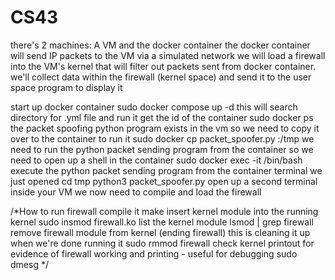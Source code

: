 # CS43

there's 2 machines: A VM and the docker container
the docker container will send IP packets to the VM via a simulated network
we will load a firewall into the VM's kernel that will filter out packets sent from docker container.
we'll collect data within the firewall (kernel space) and send it to the user space program to display it

start up docker container
    sudo docker compose up -d
    this will search directory for .yml file and run it
get the id of the container
    sudo docker ps
the packet spoofing python program exists in the vm so we need to copy it over to the container to run it
    sudo docker cp packet_spoofer.py <container id>:/tmp
we need to run the python packet sending program from the container so we need to open up a shell in the container
    sudo docker exec -it <container id> /bin/bash
execute the python packet sending program from the container terminal we just opened
    cd tmp
    python3 packet_spoofer.py
open up a second terminal inside your VM
we now need to compile and load the firewall

/*How to run firewall
compile it
  make
insert kernel module into the running kernel
        sudo insmod firewall.ko
list the kernel module
        lsmod | grep firewall
remove firewall module from kernel (ending firewall) this is cleaning it up when we're done running it
        sudo rmmod firewall
check kernel printout for evidence of firewall working and printing - useful for debugging
        sudo dmesg
*/




